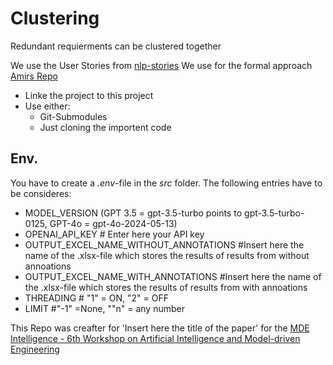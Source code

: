 # Clustering
Redundant requierments can be clustered together 

We use the User Stories from [nlp-stories](https://github.com/ace-design/nlp-stories/tree/main)
We use for the formal approach [Amirs Repo](https://github.com/amirrabieyannejad/USs_Annotation.git) 
 - Linke the project to this project
 - Use either:
     - Git-Submodules
     - Just cloning the importent code

## Env.
You have to create a *.env*-file in the *src* folder. The following entries have to be consideres:
- MODEL_VERSION (GPT 3.5 = gpt-3.5-turbo points to gpt-3.5-turbo-0125, GPT-4o = gpt-4o-2024-05-13)
- OPENAI_API_KEY # Enter here your API key
- OUTPUT_EXCEL_NAME_WITHOUT_ANNOTATIONS #Insert here the name of the .xlsx-file which stores the results of results from without annoations
- OUTPUT_EXCEL_NAME_WITH_ANNOTATIONS #Insert here the name of the .xlsx-file which stores the results of results from with annoations
- THREADING # "1" = ON, "2" = OFF
- LIMIT  #"-1" =None, ""n" = any number
  

This Repo was creafter for 'Insert here the title of the paper' for the [MDE Intelligence - 6th Workshop on Artificial Intelligence and Model-driven Engineering](https://mde-intelligence.github.io/)
